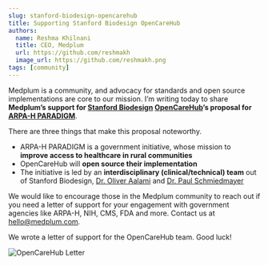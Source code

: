 ```yaml
---
slug: stanford-biodesign-opencarehub
title: Supporting Stanford Biodesign OpenCareHub
authors:
  name: Reshma Khilnani
  title: CEO, Medplum
  url: https://github.com/reshmakh
  image_url: https://github.com/reshmakh.png
tags: [community]
---
```


Medplum is a community, and advocacy for standards and open source implementations are core to our mission.  I’m writing today to share **Medplum’s support for [Stanford Biodesign](https://biodesign.stanford.edu/) [OpenCareHub](https://opencarehub.com/)’s proposal for [ARPA-H PARADIGM](https://arpa-h.gov/research-and-funding/programs/paradigm)**. 

There are three things that make this proposal noteworthy.

* ARPA-H PARADIGM is a government initiative, whose mission to **improve access to healthcare in rural communities**
* OpenCareHub will **open source their implementation**
* The initiative is led by an **interdisciplinary (clinical/technical) team** out of Stanford Biodesign, [Dr. Oliver Aalami](https://profiles.stanford.edu/oliver-aalami) and [Dr. Paul Schmiedmayer](https://profiles.stanford.edu/schmiedmayer) 

We would like to encourage those in the Medplum community to reach out if you need a letter of support for your engagement with government agencies like ARPA-H, NIH, CMS, FDA and more.  Contact us at hello@medplum.com.

We wrote a letter of support for the OpenCareHub team.  Good luck!

![OpenCareHub Letter](/img/blog/opencarehub-support-letter.png)